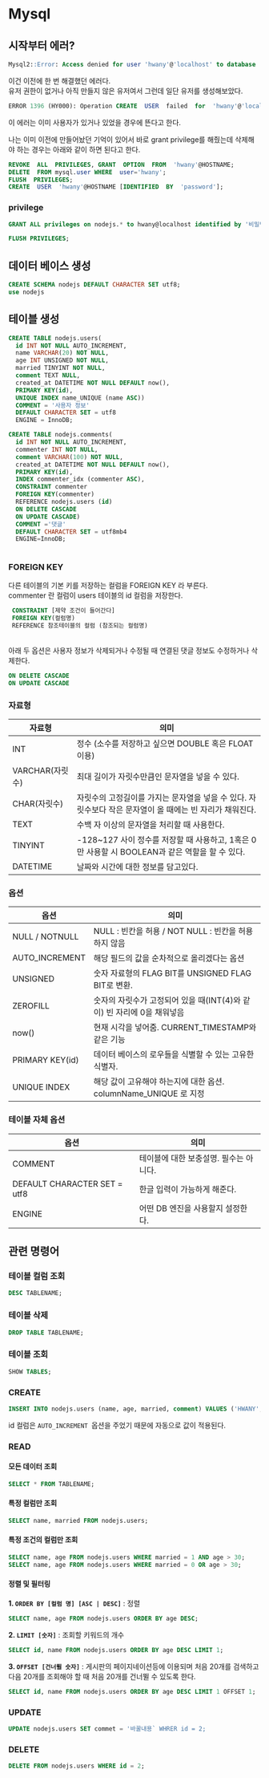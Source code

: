 # Mysql
## 시작부터 에러?

```sql
Mysql2::Error: Access denied for user 'hwany'@'localhost' to database 'nodejs'
```
이건 이전에 한 번 해결했던 에러다. <br>
유저 권한이 없거나 아직 만들지 않은 유저여서 그런데 일단 유저를 생성해보았다. <br>

```sql
ERROR 1396 (HY000): Operation CREATE  USER  failed  for  'hwany'@'localhost'
```
이 에러는 이미 사용자가 있거나 있었을 경우에 뜬다고 한다.

나는 이미 이전에 만들어놨던 기억이 있어서 바로 grant privilege를 해줬는데 삭제해야 하는 경우는 아래와 같이 하면 된다고 한다.

```sql
REVOKE  ALL  PRIVILEGES, GRANT  OPTION  FROM  'hwany'@HOSTNAME; 
DELETE  FROM mysql.user WHERE  user='hwany'; 
FLUSH  PRIVILEGES; 
CREATE  USER  'hwany'@HOSTNAME [IDENTIFIED  BY  'password'];
```

### privilege
```sql
GRANT ALL privileges on nodejs.* to hwany@localhost identified by '비밀번호';

FLUSH PRIVILEGES;
```

## 데이터 베이스 생성
```sql
CREATE SCHEMA nodejs DEFAULT CHARACTER SET utf8;
use nodejs
```


## 테이블 생성
```sql
CREATE TABLE nodejs.users(
  id INT NOT NULL AUTO_INCREMENT,
  name VARCHAR(20) NOT NULL,
  age INT UNSIGNED NOT NULL,
  married TINYINT NOT NULL,
  comment TEXT NULL,
  created_at DATETIME NOT NULL DEFAULT now(),
  PRIMARY KEY(id),
  UNIQUE INDEX name_UNIQUE (name ASC))
  COMMENT = '사용자 정보'
  DEFAULT CHARACTER SET = utf8
  ENGINE = InnoDB;
```

```sql
CREATE TABLE nodejs.comments(
  id INT NOT NULL AUTO_INCREMENT,
  commenter INT NOT NULL,
  comment VARCHAR(100) NOT NULL,
  created_at DATETIME NOT NULL DEFAULT now(),
  PRIMARY KEY(id),
  INDEX commenter_idx (commenter ASC),
  CONSTRAINT commenter
  FOREIGN KEY(commenter)
  REFERENCE nodejs.users (id)
  ON DELETE CASCADE
  ON UPDATE CASCADE)
  COMMENT ='댓글'
  DEFAULT CHARACTER SET = utf8mb4
  ENGINE=InnoDB;
  

```

### FOREIGN KEY
다른 테이블의 기본 키를 저장하는 컬럼을 FOREIGN KEY 라 부른다. <br> 
commenter 란 컬럼이 users 테이블의  id 컬럼을 저장한다. <br>

```sql
 CONSTRAINT [제약 조건이 들어간다]
 FOREIGN KEY(컬럼명)
 REFERENCE 참조테이블의 컬럼 (참조되는 컬럼명)
```
<br>
아래 두 옵션은 사용자 정보가 삭제되거나 수정될 때 연결된 댓글 정보도 수정하거나 삭제한다.

```sql
ON DELETE CASCADE
ON UPDATE CASCADE
```


### 자료형

|자료형|의미  |
|--|--|
| INT | 정수 (소수를 저장하고 싶으면 DOUBLE 혹은 FLOAT 이용) |
| VARCHAR(자릿수) | 최대 길이가 자릿수만큼인 문자열을 넣을 수 있다. |
| CHAR(자릿수) | 자릿수의 고정길이를 가지는 문자열을 넣을 수 있다. 자릿수보다 작은 문자열이 올 때에는 빈 자리가 채워진다. |
| TEXT | 수백 자 이상의 문자열을 처리할 때 사용한다. |
| TINYINT | -128~127 사이 정수를 저장할 때 사용하고, 1혹은 0만 사용할 시 BOOLEAN과 같은 역할을 할 수 있다. |
| DATETIME | 날짜와 시간에 대한 정보를 담고있다. |

### 옵션
|옵션|의미  |
|--|--|
| NULL / NOTNULL | NULL : 빈칸을 허용  / NOT NULL : 빈칸을 허용하지 않음 |
| AUTO_INCREMENT | 해당 필드의 값을 순차적으로 올리겠다는 옵션 |
| UNSIGNED | 숫자 자료형의 FLAG BIT를 UNSIGNED FLAG BIT로 변환. |
| ZEROFILL | 숫자의 자릿수가 고정되어 있을 때(INT(4)와 같이) 빈 자리에 0을 채워넣음|
| now() | 현재 시각을 넣어줌. CURRENT_TIMESTAMP와 같은 기능 |
| PRIMARY KEY(id) | 데이터 베이스의 로우들을 식별할 수 있는 고유한 식별자. |
| UNIQUE INDEX | 해당 값이 고유해야 하는지에 대한 옵션. columnName_UNIQUE 로 지정 |

### 테이블 자체 옵션
| 옵션 | 의미 |
|--|--|
| COMMENT | 테이블에 대한 보충설명. 필수는 아니다. |
| DEFAULT CHARACTER SET = utf8 | 한글 입력이 가능하게 해준다. |
| ENGINE | 어떤 DB 엔진을 사용할지 설정한다. |


## 관련 명령어
### 테이블 컬럼 조회
```sql
DESC TABLENAME;
```
### 테이블 삭제
```sql
DROP TABLE TABLENAME;
```

### 테이블 조회
```SQL
SHOW TABLES;
```

### CREATE
```SQL
INSERT INTO nodejs.users (name, age, married, comment) VALUES ('HWANY', 24, 0, '안녕하세요?');
```
id 컬럼은 `AUTO_INCREMENT `옵션을 주었기 때문에 자동으로 값이 적용된다.

### READ

#### 모든 데이터 조회
```SQL
SELECT * FROM TABLENAME;
```

#### 특정 컬럼만 조회
```SQL
SELECT name, married FROM nodejs.users;
```

#### 특정 조건의 컬럼만 조회
```sql
SELECT name, age FROM nodejs.users WHERE married = 1 AND age > 30;
SELECT name, age FROM nodejs.users WHERE married = 0 OR age > 30;
```

#### 정렬 및 필터링
**1. `ORDER BY [컬럼 명] [ASC | DESC]`** : 정렬 
```SQL	
SELECT name, age FROM nodejs.users ORDER BY age DESC;
```
**2. `LIMIT [숫자]`** : 조회할 키워드의 개수
```SQL
SELECT id, name FROM nodejs.users ORDER BY age DESC LIMIT 1;
```
**3. `OFFSET [건너뛸 숫자]`** : 게시판의 페이지네이션등에 이용되며 처음 20개를 검색하고 다음 20개를 조회해야 할 때 처음 20개를 건너뛸 수 있도록 한다.
```SQL
SELECT id, name FROM nodejs.users ORDER BY age DESC LIMIT 1 OFFSET 1;
```

### UPDATE
```SQL
UPDATE nodejs.users SET commet = '바꿀내용` WHRER id = 2;
```

### DELETE
```SQL
DELETE FROM nodejs.users WHERE id = 2;
```

